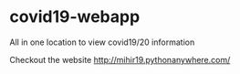 # covid19-webapp
All in one location to view covid19/20 information 


Checkout the website http://mihir19.pythonanywhere.com/
